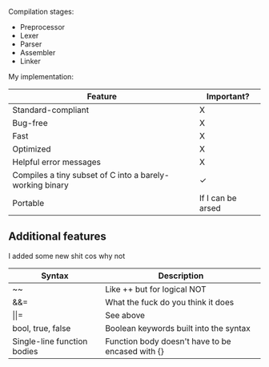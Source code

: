 Compilation stages:
- Preprocessor
- Lexer
- Parser
- Assembler
- Linker

My implementation:

Feature|Important?
-|-
Standard-compliant|X
Bug-free|X
Fast|X
Optimized|X
Helpful error messages|X
Compiles a tiny subset of C into a barely-working binary|✓
Portable|If I can be arsed

## Additional features

I added some new shit cos why not

Syntax | Description
-|-
~~ | Like ++ but for logical NOT
&&= | What the fuck do you think it does
&#x7c;&#x7c;= | See above
bool, true, false | Boolean keywords built into the syntax
Single-line function bodies | Function body doesn't have to be encased with {}